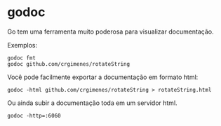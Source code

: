 # godoc

Go tem uma ferramenta muito poderosa para visualizar documentação.

Exemplos:

```
godoc fmt
godoc github.com/crgimenes/rotateString
```

Você pode facilmente exportar a documentação em formato html:

```
godoc -html github.com/crgimenes/rotateString > rotateString.html
```

Ou ainda subir a documentação toda em um servidor html.

```
godoc -http=:6060
```
